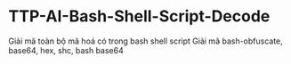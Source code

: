 # TTP-AI-Bash-Shell-Script-Decode
Giải mã toàn bộ mã hoá có trong bash shell script
Giải mã bash-obfuscate, base64, hex, shc, bash base64        
